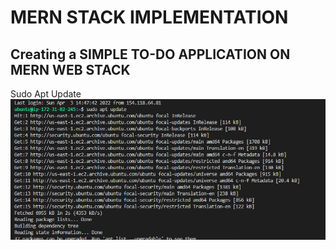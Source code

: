 # MERN STACK IMPLEMENTATION
## Creating a SIMPLE TO-DO APPLICATION ON MERN WEB STACK
Sudo Apt Update
![](2022-04-04-15-58-38.png)